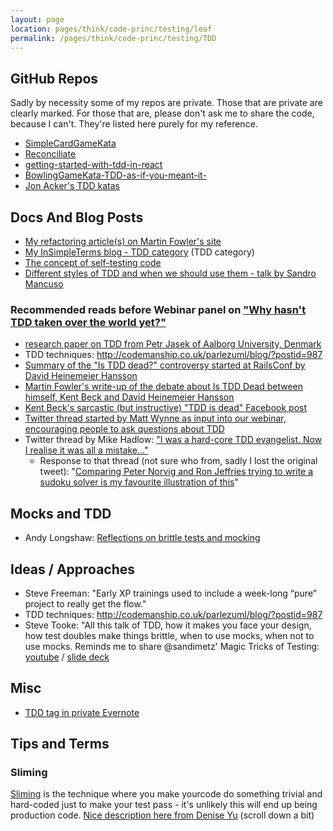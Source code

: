 ```yaml
---
layout: page
location: pages/think/code-princ/testing/leaf
permalink: /pages/think/code-princ/testing/TDD
---
```


## GitHub Repos

Sadly by necessity some of my repos are private. Those that are private are clearly marked. For those that are, please don't ask me to share the code, because I can't. They're listed here purely for my reference.

- [SimpleCardGameKata](https://github.com/claresudbery/SimpleCardGameKata)
- [Reconciliate](https://github.com/claresudbery/Reconciliate)
- [getting-started-with-tdd-in-react](https://github.com/claresudbery/getting-started-with-tdd-in-react)
- [BowlingGameKata-TDD-as-if-you-meant-it-](https://github.com/claresudbery/BowlingGameKata-TDD-as-if-you-meant-it-)
- [Jon Acker's TDD katas](https://github.com/jon-acker/coding-katas)

## Docs And Blog Posts

- [My refactoring article(s) on Martin Fowler's site](https://martinfowler.com/articles/class-too-large.html)
- [My InSimpleTerms blog - TDD category](https://insimpleterms.blog/category/tdd) (TDD category)
- [The concept of self-testing code](https://martinfowler.com/bliki/SelfTestingCode.html)
- [Different styles of TDD and when we should use them - talk by Sandro Mancuso](https://youtu.be/KyFVA4Spcgg)

### Recommended reads before Webinar panel on ["Why hasn't TDD taken over the world yet?"](https://cucumber.io/resources/webinars/tdd-roundtable-series/)

- [research paper on TDD from Petr Jasek of Aalborg University, Denmark](https://t.co/lQoS3ilFA8?amp=1)
- TDD techniques: http://codemanship.co.uk/parlezuml/blog/?postid=987
- [Summary of the "Is TDD dead?" controversy started at RailsConf by David Heinemeier Hansson](https://pythontesting.net/agile/is-tdd-dead/)
- [Martin Fowler's write-up of the debate about Is TDD Dead between himself, Kent Beck and David Heinemeier Hansson](https://martinfowler.com/articles/is-tdd-dead/)
- [Kent Beck's sarcastic (but instructive) "TDD is dead" Facebook post](https://www.facebook.com/notes/kent-beck/rip-tdd/750840194948847)
- [Twitter thread started by Matt Wynne as input into our webinar, encouraging people to ask questions about TDD](https://twitter.com/mattwynne/status/1285239134232158215?s=21)
- Twitter thread by Mike Hadlow: ["I was a hard-core TDD evangelist. Now I realise it was all a mistake..."](https://twitter.com/mikehadlow/status/1263819765900095491?s=21)
    - Response to that thread (not sure who from, sadly I lost the original tweet): "[Comparing Peter Norvig and Ron Jeffries trying to write a sudoku solver is my favourite illustration of this](https://news.ycombinator.com/item?id=3033446)"

## Mocks and TDD

- Andy Longshaw: [Reflections on brittle tests and mocking](https://blogs.blueskyline.com/2020/07/30/this-cant-possibly-be-right/)

## Ideas / Approaches

- Steve Freeman: "Early XP trainings used to include a week-long “pure” project to really get the flow."
- TDD techniques: http://codemanship.co.uk/parlezuml/blog/?postid=987
- Steve Tooke: "All this talk of TDD, how it makes you face your design, how test doubles make things brittle, when to use mocks, when not to use mocks. Reminds me to share @sandimetz' Magic Tricks of Testing: [youtube](https://www.youtube.com/watch?v=URSWYvyc42M) / [slide deck](https://speakerdeck.com/skmetz/magic-tricks-of-testing-railsconf) 

## Misc

- [TDD tag in private Evernote](https://www.evernote.com/client/web?login=true#?an=true&n=65ff390c-ddb3-45f6-9de5-762606dfc826&query=tag%1FTDD%1FtagGuid%3Ad39ee366-abf9-4984-9ac7-f41d93f6460a%1Eview%3AVIEW%2FALL_NOTES&)

## Tips and Terms

### Sliming

[Sliming](https://www.destroyallsoftware.com/screencasts/catalog/when-to-generalize-in-tdd#:~:text=When%20a%20TDDed%20test%20fails,in%20the%20%22right%22%20way.) is the technique where you make yourcode do something trivial and hard-coded just to make your test pass - it's unlikely this will end up being production code. [Nice description here from Denise Yu](http://deniseyu.github.io/leveling-up-tdd/) (scroll down a bit) 
